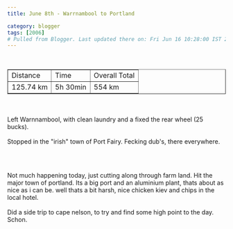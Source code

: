 ```yaml
---
title: June 8th - Warrnambool to Portland

category: blogger
tags: [2006]
# Pulled from Blogger. Last updated there on: Fri Jun 16 10:28:00 IST 2006
---
```

<TABLE BORDER="1" ><TR><TD>Distance</TD><TD>Time</TD><TD>Overall Total</TD></TR><br /><TR><TD>125.74 km</TD><TD>5h 30min</TD><TD>554 km</TD></TR></Table><br /><br />Left Warnnambool, with clean laundry and a fixed the rear wheel (25 bucks).<br /><br />Stopped in the "irish" town of Port Fairy. Fecking dub's, there everywhere.<br /><br /><a onblur="try {parent.deselectBloggerImageGracefully();} catch(e) {}" href="http://photos1.blogger.com/blogger/916/2956/1600/IMG_0737.jpg"><img style="display:block; margin:0px auto 10px; text-align:center;cursor:pointer; cursor:hand;" src="http://photos1.blogger.com/blogger/916/2956/320/IMG_0737.jpg" border="0" alt="" /></a><br /><br />Not much happening today, just cutting along through farm land. Hit the major town of portland. Its a big port and an aluminium plant, thats about as nice as i can be. well thats a bit harsh, nice chicken kiev and chips in the local hotel.<br /><br />Did a side trip to cape nelson, to try and find some high point to the day. Schon.<br /> <br /><a onblur="try {parent.deselectBloggerImageGracefully();} catch(e) {}" href="http://photos1.blogger.com/blogger/916/2956/1600/IMG_0749.jpg"><img style="display:block; margin:0px auto 10px; text-align:center;cursor:pointer; cursor:hand;" src="http://photos1.blogger.com/blogger/916/2956/320/IMG_0749.jpg" border="0" alt="" /></a>
